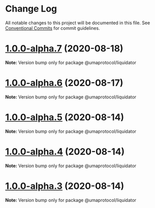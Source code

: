 # Change Log

All notable changes to this project will be documented in this file.
See [Conventional Commits](https://conventionalcommits.org) for commit guidelines.

# [1.0.0-alpha.7](https://github.com/UMAprotocol/protocol/compare/@umaprotocol/liquidator@1.0.0-alpha.5...@umaprotocol/liquidator@1.0.0-alpha.7) (2020-08-18)

**Note:** Version bump only for package @umaprotocol/liquidator

# [1.0.0-alpha.6](https://github.com/UMAprotocol/protocol/compare/@umaprotocol/liquidator@1.0.0-alpha.5...@umaprotocol/liquidator@1.0.0-alpha.6) (2020-08-17)

**Note:** Version bump only for package @umaprotocol/liquidator

# [1.0.0-alpha.5](https://github.com/UMAprotocol/protocol/compare/@umaprotocol/liquidator@1.0.0-alpha.4...@umaprotocol/liquidator@1.0.0-alpha.5) (2020-08-14)

**Note:** Version bump only for package @umaprotocol/liquidator

# [1.0.0-alpha.4](https://github.com/UMAprotocol/protocol/compare/@umaprotocol/liquidator@1.0.0-alpha.3...@umaprotocol/liquidator@1.0.0-alpha.4) (2020-08-14)

**Note:** Version bump only for package @umaprotocol/liquidator

# [1.0.0-alpha.3](https://github.com/UMAprotocol/protocol/compare/@umaprotocol/liquidator@1.0.0-alpha.2...@umaprotocol/liquidator@1.0.0-alpha.3) (2020-08-14)

**Note:** Version bump only for package @umaprotocol/liquidator
